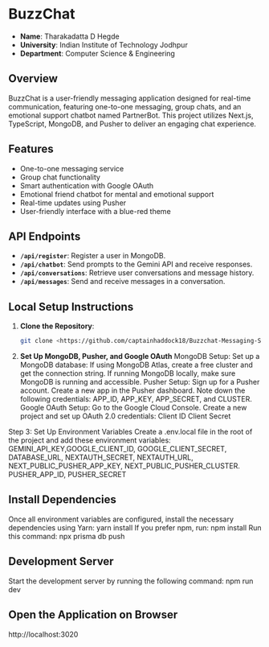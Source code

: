 # BuzzChat

- **Name**: Tharakadatta D Hegde
- **University**: Indian Institute of Technology Jodhpur
- **Department**: Computer Science & Engineering

## Overview
BuzzChat is a user-friendly messaging application designed for real-time communication, featuring one-to-one messaging, group chats, and an emotional support chatbot named PartnerBot. This project utilizes Next.js, TypeScript, MongoDB, and Pusher to deliver an engaging chat experience.

## Features
- One-to-one messaging service
- Group chat functionality
- Smart authentication with Google OAuth
- Emotional friend chatbot for mental and emotional support
- Real-time updates using Pusher
- User-friendly interface with a blue-red theme

## API Endpoints
- **`/api/register`**: Register a user in MongoDB.
- **`/api/chatbot`**: Send prompts to the Gemini API and receive responses.
- **`/api/conversations`**: Retrieve user conversations and message history.
- **`/api/messages`**: Send and receive messages in a conversation.

## Local Setup Instructions
1. **Clone the Repository**:
   ```bash
   git clone <https://github.com/captainhaddock18/Buzzchat-Messaging-Service>
2. **Set Up MongoDB, Pusher, and Google OAuth**
MongoDB Setup:
      Set up a MongoDB database:
      If using MongoDB Atlas, create a free cluster and get the connection string.
      If running MongoDB locally, make sure MongoDB is running and accessible.
Pusher Setup:
      Sign up for a Pusher account.
      Create a new app in the Pusher dashboard.
      Note down the following credentials: APP_ID, APP_KEY, APP_SECRET, and CLUSTER.
Google OAuth Setup:
      Go to the Google Cloud Console.
      Create a new project and set up OAuth 2.0 credentials:
      Client ID
      Client Secret
      
Step 3: Set Up Environment Variables
Create a .env.local file in the root of the project and add these environment variables: 
GEMINI_API_KEY,GOOGLE_CLIENT_ID, GOOGLE_CLIENT_SECRET, DATABASE_URL, NEXTAUTH_SECRET, NEXTAUTH_URL, NEXT_PUBLIC_PUSHER_APP_KEY, NEXT_PUBLIC_PUSHER_CLUSTER. PUSHER_APP_ID, PUSHER_SECRET

## Install Dependencies
   Once all environment variables are configured, install the necessary dependencies using Yarn:
   yarn install
If you prefer npm, run:
   npm install
Run this command: npx prisma db push

## Development Server
Start the development server by running the following command:
npm run dev

## Open the Application on Browser 
http://localhost:3020
